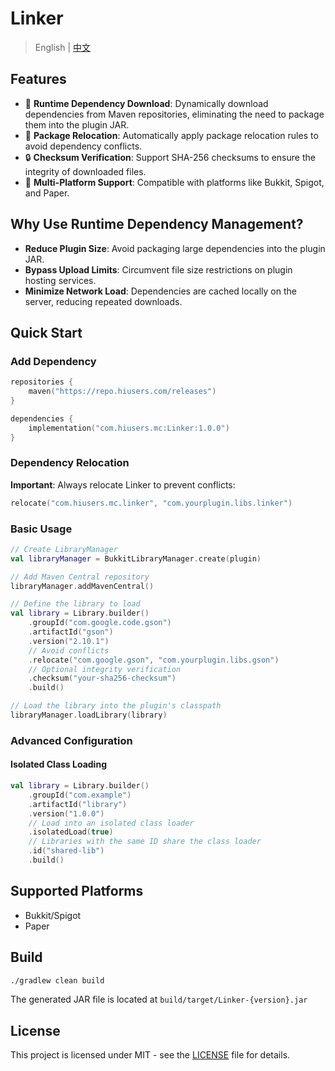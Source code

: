 # Linker

> English | [中文](README_zh_CN.md)

## Features

- 🚀 **Runtime Dependency Download**: Dynamically download dependencies from Maven repositories, eliminating the need to
  package them into the plugin JAR.
- 🔄 **Package Relocation**: Automatically apply package relocation rules to avoid dependency conflicts.
- 🔒 **Checksum Verification**: Support SHA-256 checksums to ensure the integrity of downloaded files.
- 🎯 **Multi-Platform Support**: Compatible with platforms like Bukkit, Spigot, and Paper.

## Why Use Runtime Dependency Management?

- **Reduce Plugin Size**: Avoid packaging large dependencies into the plugin JAR.
- **Bypass Upload Limits**: Circumvent file size restrictions on plugin hosting services.
- **Minimize Network Load**: Dependencies are cached locally on the server, reducing repeated downloads.

## Quick Start

### Add Dependency

```kotlin
repositories {
    maven("https://repo.hiusers.com/releases")
}

dependencies {
    implementation("com.hiusers.mc:Linker:1.0.0")
}
```

### Dependency Relocation

**Important**: Always relocate Linker to prevent conflicts:

```kotlin
relocate("com.hiusers.mc.linker", "com.yourplugin.libs.linker")
```

### Basic Usage

```kotlin
// Create LibraryManager
val libraryManager = BukkitLibraryManager.create(plugin)

// Add Maven Central repository
libraryManager.addMavenCentral()

// Define the library to load
val library = Library.builder()
    .groupId("com.google.code.gson")
    .artifactId("gson")
    .version("2.10.1")
    // Avoid conflicts
    .relocate("com.google.gson", "com.yourplugin.libs.gson")
    // Optional integrity verification
    .checksum("your-sha256-checksum")
    .build()

// Load the library into the plugin's classpath
libraryManager.loadLibrary(library)
```

### Advanced Configuration

#### Isolated Class Loading

```kotlin
val library = Library.builder()
    .groupId("com.example")
    .artifactId("library")
    .version("1.0.0")
    // Load into an isolated class loader
    .isolatedLoad(true)
    // Libraries with the same ID share the class loader
    .id("shared-lib")
    .build()
```

## Supported Platforms

- Bukkit/Spigot
- Paper

## Build

```bash
./gradlew clean build
```

The generated JAR file is located at `build/target/Linker-{version}.jar`

## License

This project is licensed under MIT - see the [LICENSE](LICENSE) file for details.